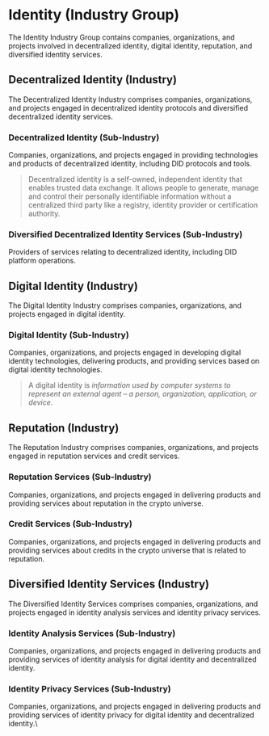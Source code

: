 # Identity (Industry Group)

The Identity Industry Group contains companies, organizations, and projects involved in decentralized identity, digital identity, reputation, and diversified identity services.



## Decentralized Identity (Industry)

The Decentralized Identity Industry comprises companies, organizations, and projects engaged in decentralized identity protocols and diversified decentralized identity services.

### Decentralized Identity (Sub-Industry)

Companies, organizations, and projects engaged in providing technologies and products of decentralized identity, including DID protocols and tools.

> Decentralized identity is a self-owned, independent identity that enables trusted data exchange.  It allows people to generate, manage and control their personally identifiable information without a centralized third party like a registry, identity provider or certification authority.

### Diversified Decentralized Identity Services (Sub-Industry)

Providers of services relating to decentralized identity, including DID platform operations.





## Digital Identity (Industry)

The Digital Identity Industry comprises companies, organizations, and projects engaged in digital identity.

### Digital Identity (Sub-Industry)

Companies, organizations, and projects engaged in developing digital identity technologies, delivering products, and providing services based on digital identity technologies.

> A digital identity is _information used by computer systems to represent an external agent – a person, organization, application, or device_.





## Reputation (Industry)

The Reputation Industry comprises companies, organizations, and projects engaged in reputation services and credit services.

### Reputation Services (Sub-Industry)

Companies, organizations, and projects engaged in delivering products and providing services about reputation in the crypto universe.

### Credit Services (Sub-Industry)

Companies, organizations, and projects engaged in delivering products and providing services about credits in the crypto universe that is related to reputation.





## Diversified Identity Services (Industry)

The Diversified Identity Services comprises companies, organizations, and projects engaged in identity analysis services and identity privacy services.

### Identity Analysis Services (Sub-Industry)

Companies, organizations, and projects engaged in delivering products and providing services of identity analysis for digital identity and decentralized identity.

### Identity Privacy Services (Sub-Industry)

Companies, organizations, and projects engaged in delivering products and providing services of identity privacy for digital identity and decentralized identity.\
